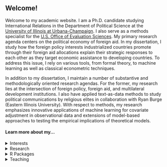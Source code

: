## Welcome!
Welcome to my academic website. I am a Ph.D. candidate studying International Relations in the Department of Political Science at the [University of Illinois at Urbana-Champaign](https://pol.illinois.edu/). I also serve as a methods specialist for the [U.S. Office of Evaluation Sciences](https://oes.gsa.gov/team/miles-williams/). My primary research agenda centers on the political economy of foreign aid. In my dissertation, I study how the foreign policy interests industrialized countries promote through their foreign aid allocations explain their strategic responses to each other as they target economic assistance to developing countries. To address this issue, I rely on various tools, from formal theory, to machine learning as well as classical econometric techniques. 

In addition to my dissertation, I maintain a number of substantive and methodologically oriented research agendas. For the former, my research lies at the intersection of foreign policy, foreign aid, and multilateral development institutions. I also have applied text-as-data methods to study political communications by religious elites in collaboration with Ryan Burge (Eastern Illinois University). With respect to methods, my research emphasizes innovative applications of machine learning for covariate adjustment in observational data and extensions of model-based approaches to testing the empirical implications of theoretical models. 

#### Learn more about my...

<details>
  <summary>Interests</summary>
  <ul><li>International Relations</li>
    <li>International Political Economy</li>
    <li>Foreign Aid</li>
    <li>Computational Methods</li>
    <li>Game Theory</li>
    <li>Religion in Politics</li></ul>

</details>

<details>
  <summary>Research</summary>
  <details>
    <summary>Working Papers</summary>
    <p>
      "Targeting Civil War: Intra-state Conflict and the Opportunity-cost of Foreign Aid." Submitted for review (will make a copy available upon request).
      </p>
  </details>
  
  <details><summary>Works in Progress</summary>
    <p>
      "Competition and Deference in the Political Economy of Foreign Aid: How Donor Interests and Recipient Need Shape Strategic Reactions in Aid Allocation."
    </p>
    <p>
      "Leveraging the Black Box: Regression Adjustment via Random Forests."
    </p>
    <p>
      "Strategic Multilateralism: International Development Cooperation and the World Bank."
    </p>
    <p>
      "Xinhua Coverage of Chinese Foreign Aid Allocations." With Lucie Lu
    </p>
  </details>
  
  <details><summary>Journal Articles</summary>
    <p>
      <a href = "http://ryanburge.net/wp-content/uploads/2019/06/JCR_Burge_Williams.pdf"> "Gender in the Pulpit: The Differences in Speaking Style for Men and Women."</a> (2019). With Ryan Burge
    </p>
    <p>
      <a href = "https://brill.com/view/journals/rmdc/8/3/article-p309_309.xml">"Is Social Media a Digital Pulpit? How Evangelical Leaders Use Twitter to Encourage the Faithful and Publicize Their Work"</a> (2019). With Ryan Burge
    </p>
  </details>
  
  <details><summary>Book Chapters</summary>
    <p>
      <a href= "https://www.academia.edu/44436453/World_Bank">"World Bank."</a> with Matthew Winters. Forthcoming. In <i>Handbook of International Orgnaizations: Theories, Concepts, and Empirical Insights</i>. Eds. Katja Freistein, Julia Leininger, and Silke Weinlich.
    </p>
    <p>
      <a href = "https://link.springer.com/chapter/10.1007/978-3-319-58094-4_9">"Illinois 10th Congressional District: Re-rematch in Chicago Suburbs."</a> with Jeffrey Ashley. 2018. In <i>The Roads to Congress 2016</i>. Eds. Sean D. Foreman and Marcia L. Godwin. 
    </p>
  </details>
  
  <details><summary>Contributions to Technical Guidance</summary>
    <p>
      <a href="https://oes.gsa.gov/assets/files/reporting-statistical-results.pdf">"Reporting Statistical Results in Text and in Graphs"</a>. with Ryan T. Moore and Russ Burnett.
    </p>
  </details>

  <details><summary>Blogging</summary>
    <p>
I occasionally have contributed to <a href="https://religioninpublic.blog/">Religion in Public</a>. <a href = "https://religioninpublic.blog/2021/01/21/white-conservative-religious-and-aid-skeptical/">In my latest contribution</a>, I discuss links between anti-immigrant attitudes among religious conservites in the U.S. and support for foreign aid spending.
    </p>
  </details>
</details>
<details><summary>R Packages</summary>
  <p>
    <a href = "https://github.com/milesdwilliams15/RFA">RFA</a> - Implements <a href = "https://rpubs.com/milesdwilliams15/rfa-vignette">random forest adjustment</a> (RFA). RFA is a method for partialing out the influence of confoudning covariates via random forests.
  </p>
  <p>
    <a href = "https://github.com/milesdwilliams15/seerrr">seerrr</a> - Tools that simplify the process of doing computational power analysis.
  </p>
  <p>
    <a href = "https://github.com/milesdwilliams15/SARM">SARM</a> - For estimating a modified version of the Strategic Autoregressive Model developed by <a href = "https://www.cambridge.org/core/journals/political-analysis/article/estimating-freeriding-behavior-the-stratam-model/0CBD6176E53848732CEC2C151A491212">Steinwand (2011)</a>.
  </p>
  <p>
    oesr (available soon, with Ryan T. Moore) - For visualizing the results from randomized controlled trials using the Office of Evluation Sciences' <a href = "https://oes.gsa.gov/assets/files/reporting-statistical-results.pdf">recommended style guide</a>.
  </p>
</details>
  
<details><summary>Teaching</summary>

 <ul><li>Intro to International Relations (2021), Independent Instructor.</li>
 <li>Intro to Political Science (2017), Teaching Assistant for Konstantinos Kourtikakis.</li>
 <li>Math Camp Instructor:</li>
   <ul>
   <li>Probability in R (2018-2020)</li>
   <li>Integrals (2020)</li>
   <li>Linear Regression (2021)</li>
</ul></ul>

</details>

